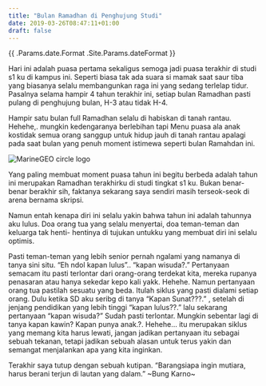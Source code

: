 ```yaml
---
title: "Bulan Ramadhan di Penghujung Studi"
date: 2019-03-26T08:47:11+01:00
draft: false
---
```


<div>{{ .Params.date.Format .Site.Params.dateFormat }}</div>

Hari ini adalah puasa pertama sekaligus semoga jadi puasa terakhir di studi s1 ku di kampus ini. Seperti biasa tak ada suara si mamak saat saur tiba yang biasanya selalu membangunkan raga ini yang sedang terlelap tidur. Pasalnya selama hampir 4 tahun terakhir ini, setiap bulan Ramadhan pasti pulang di penghujung bulan, H-3 atau tidak H-4.

Hampir satu bulan full Ramadhan selalu di habiskan di tanah rantau. Hehehe,. mungkin kedengaranya berlebihan tapi Menu puasa ala anak kostidak semua orang sanggup untuk hidup jauh di tanah rantau apalagi pada saat bulan yang penuh moment istimewa seperti bulan Ramahdan ini.

![MarineGEO circle logo](../themes/paper/images/tn.png "MarineGEO logo")

Yang paling membuat moment puasa tahun ini begitu berbeda adalah tahun ini merupakan Ramadhan terakhirku di studi tingkat s1 ku. Bukan benar-benar berakhir sih, faktanya sekarang saya sendiri masih terseok-seok di arena bernama skripsi.

Namun entah kenapa diri ini selalu yakin bahwa tahun ini adalah tahunnya aku lulus. Doa orang tua yang selalu menyertai, doa teman-teman dan keluarga tak henti- hentinya di tujukan untukku yang membuat diri ini selalu optimis.

Pasti teman-teman yang lebih senior pernah ngalami yang namanya di tanya sini situ. “Eh ndol kapan lulus”.. “kapan wisuda?.” Pertanyaan semacam itu pasti terlontar dari orang-orang terdekat kita, mereka rupanya penasaran atau hanya sekedar kepo kali yakk. Hehehe. Namun pertanyaan orang tua pastilah sesuatu yang beda. Itulah siklus yang pasti dialami setiap orang. Dulu ketika SD aku seribg di tanya “Kapan Sunat???.” , setelah di jenjang pendidikan yang lebih tinggi “kapan lulus??.” lalu sekarang pertanyaan “kapan wisuda?” Sudah pasti terlontar. Mungkin sebentar lagi di tanya kapan kawin? Kapan punya anak.?. Hehehe… itu merupakan siklus yang memang kita harus lewati, jangan jadikan pertanyaan itu sebagai sebuah tekanan, tetapi jadikan sebuah alasan untuk terus yakin dan semangat menjalankan apa yang kita inginkan.

Terakhir saya tutup dengan sebuah kutipan.
“Barangsiapa ingin mutiara, harus berani terjun di lautan yang dalam.” ~Bung Karno~



